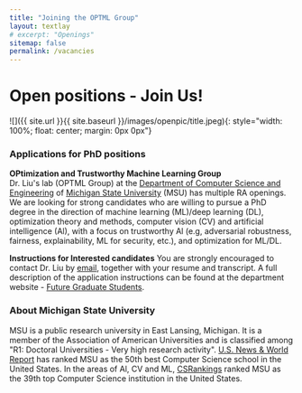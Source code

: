 ```yaml
---
title: "Joining the OPTML Group"
layout: textlay
# excerpt: "Openings"
sitemap: false
permalink: /vacancies
---
```


# Open positions - Join Us!

![]({{ site.url }}{{ site.baseurl }}/images/openpic/title.jpeg){: style="width: 100%; float: center; margin: 0px 0px"}

### Applications for PhD positions

**OPtimization and Trustworthy Machine Learning Group**  
Dr. Liu's lab (OPTML Group) at the [Department of Computer Science and Engineering](https://www.cse.msu.edu/) of [Michigan State University](https://msu.edu/) (MSU) has multiple RA openings. We are looking for strong candidates who are willing to pursue a PhD degree in the direction of machine learning (ML)/deep learning (DL), optimization theory and methods, computer vision (CV) and artificial intelligence (Al), with a focus on trustworthy Al (e.g, adversarial robustness, fairness, explainability, ML for security, etc.), and optimization for ML/DL.

**Instructions for Interested candidates** 
You are strongly encouraged to contact Dr. Liu by [email](liusiji5@msu.edu), together with your resume and transcript. A full description of the application instructions can be found at the department website - [Future Graduate Students](https://www.cse.msu.edu/Students/Future_Grad/HowToApply.php).
<!-- Applicants who would like to start in Spring semester (Jan. 2021) please contact Dr. Liu ASAP. -->

<!-- **About Pl**
Dr. Liu [Google Scholar](https://scholar.google.com/citations?user=C7dO_UgAAAAJ&hl=en) [Website](https://lsjxjtu.github.io) joined @MSU as Assistant Professor in Jan. 2021. From 2018 to 2020, he was a Research Staff Member at MIT-IBM Watson Al Lab, IBM Research. His research interest spans a broad range of areas, e.g, Al, ML/DL, optimization, CV, security, signal processing, and computational biology. His recent research focus is to make Al systems scalable and robust. As datasets, ML/DL models, and learning tasks become increasingly complex, getting ML/DL to scale calls for new advances in optimization methods and ML algorithm design. Moreover, as Al moves from the lab into the real world, ensuring its safety becomes an important requirement prior to its deployment. Dr. Liu's work has been published at top Al conferences, such as NeurIPS, ICML, ICLR, CVPR, ICCV, ECCV, AISTATS and AAAl. -->

### About Michigan State University

MSU is a public research university in East Lansing, Michigan. It is a member of the Association of American Universities and is classified among "R1: Doctoral Universities - Very high research activity". [U.S. News & World Report](https://www.usnews.com/best-graduate-schools/top-science-schools/computer-science-rankings) has ranked MSU as the 50th best Computer Science school in the United States. In the areas of Al, CV and ML, [CSRankings](http://csrankings.org/#/index?all) ranked MSU as the 39th top Computer Science institution in the United States.


<!-- <figure>
<img src="{{ site.url }}{{ site.baseurl }}/images/picpic/Gallery/DSC_0696.jpg" width="95%">
</figure> -->
